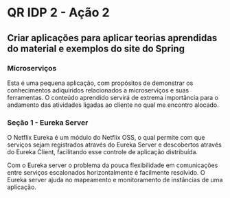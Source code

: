 # QR IDP 2 - Ação 2
## Criar aplicações para aplicar teorias aprendidas do material e exemplos do site do Spring 
### **Microserviços**

Esta é uma pequena aplicação, com propósitos de demonstrar os conhecimentos adiquiridos relacionados a microserviços e suas ferramentas.
O conteúdo aprendido servirá de extrema importância para o andamento das atividades ligadas ao cliente no qual me encontro alocado.

### **Seção 1 - Eureka Server**

O Netflix Eureka é um módulo do Netflix OSS, o qual permite com que serviços sejam registrados através do 
Eureka Server e descobertos através do Eureka Client, facilitando esse controle de aplicação distribuída.

Com o Eureka server o problema da pouca flexibilidade em comunicações entre serviços escalonados horizontalmente
é facilmente resolvido. O Eureka server ajuda no mapeamento e monitoramento de instâncias de uma aplicação.